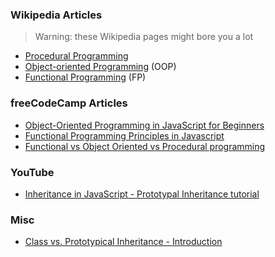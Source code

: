 ### Wikipedia Articles

> Warning: these Wikipedia pages might bore you a lot

- [Procedural Programming](https://en.wikipedia.org/wiki/Procedural_programming)
- [Object-oriented Programming](https://en.wikipedia.org/wiki/Object-oriented_programming) (OOP)
- [Functional Programming](https://en.wikipedia.org/wiki/Functional_programming) (FP)

### freeCodeCamp Articles
- [Object-Oriented Programming in JavaScript for Beginners](https://www.freecodecamp.org/news/object-oriented-javascript-for-beginners/)
- [Functional Programming Principles in Javascript](https://www.freecodecamp.org/news/functional-programming-principles-in-javascript-1b8fc6c3563f/)
- [Functional vs Object Oriented vs Procedural programming](https://dev.to/jjablonskiit/functional-vs-object-oriented-vs-procedural-programming-2lc5)

### YouTube
- [Inheritance in JavaScript - Prototypal Inheritance tutorial](https://www.youtube.com/watch?v=jnME98ckDbQ)

### Misc
- [Class vs. Prototypical Inheritance - Introduction](https://algodaily.com/lessons/class-vs-prototypical-inheritance)